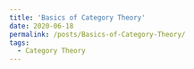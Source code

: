 ```yaml
---
title: 'Basics of Category Theory'
date: 2020-06-18
permalink: /posts/Basics-of-Category-Theory/
tags:
  - Category Theory
---
```

